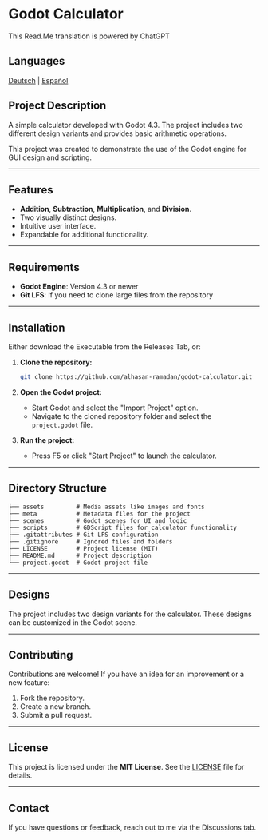 # Godot Calculator

This Read.Me translation is powered by ChatGPT

## Languages
<a href="meta/readmes/README_DE.md">Deutsch</a> | <a href="meta/readmes/README_ES.md">Español</a>

## Project Description
A simple calculator developed with Godot 4.3. The project includes two different design variants and provides basic arithmetic operations.

This project was created to demonstrate the use of the Godot engine for GUI design and scripting.

---

## Features
- **Addition**, **Subtraction**, **Multiplication**, and **Division**.
- Two visually distinct designs.
- Intuitive user interface.
- Expandable for additional functionality.

---

## Requirements
- **Godot Engine**: Version 4.3 or newer
- **Git LFS**: If you need to clone large files from the repository

---

## Installation
Either download the Executable from the Releases Tab, or:
1. **Clone the repository:**
   ```bash
   git clone https://github.com/alhasan-ramadan/godot-calculator.git
   ```

2. **Open the Godot project:**
   - Start Godot and select the "Import Project" option.
   - Navigate to the cloned repository folder and select the `project.godot` file.

3. **Run the project:**
   - Press F5 or click "Start Project" to launch the calculator.

---

## Directory Structure
```plaintext
├── assets         # Media assets like images and fonts
├── meta           # Metadata files for the project
├── scenes         # Godot scenes for UI and logic
├── scripts        # GDScript files for calculator functionality
├── .gitattributes # Git LFS configuration
├── .gitignore     # Ignored files and folders
├── LICENSE        # Project license (MIT)
├── README.md      # Project description
└── project.godot  # Godot project file
```

---

## Designs
The project includes two design variants for the calculator. These designs can be customized in the Godot scene.

---

## Contributing
Contributions are welcome! If you have an idea for an improvement or a new feature:
1. Fork the repository.
2. Create a new branch.
3. Submit a pull request.

---

## License
This project is licensed under the **MIT License**. See the [LICENSE](./LICENSE) file for details.

---

## Contact
If you have questions or feedback, reach out to me via the Discussions tab.